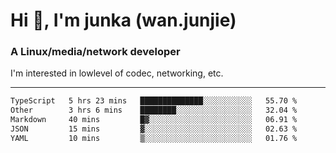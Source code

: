 
<h1 >Hi 👋, I'm junka (wan.junjie)</h1>
<h3 >A Linux/media/network developer</h3>


I'm interested in lowlevel of codec, networking, etc.


---

<!--START_SECTION:waka-->

```txt
TypeScript   5 hrs 23 mins   ██████████████░░░░░░░░░░░   55.70 %
Other        3 hrs 6 mins    ████████░░░░░░░░░░░░░░░░░   32.04 %
Markdown     40 mins         █▓░░░░░░░░░░░░░░░░░░░░░░░   06.91 %
JSON         15 mins         ▓░░░░░░░░░░░░░░░░░░░░░░░░   02.63 %
YAML         10 mins         ▒░░░░░░░░░░░░░░░░░░░░░░░░   01.76 %
```

<!--END_SECTION:waka-->
